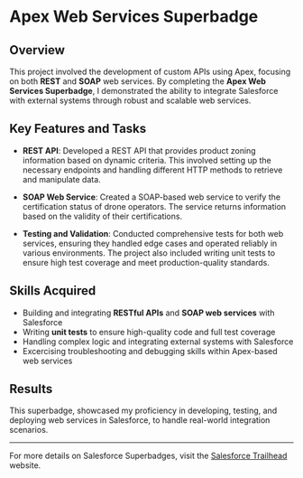 # Apex Web Services Superbadge

## Overview
This project involved the development of custom APIs using Apex, focusing on both **REST** and **SOAP** web services. By completing the **Apex Web Services Superbadge**, I demonstrated the ability to integrate Salesforce with external systems through robust and scalable web services.

## Key Features and Tasks
- **REST API**: Developed a REST API that provides product zoning information based on dynamic criteria. This involved setting up the necessary endpoints and handling different HTTP methods to retrieve and manipulate data.
  
- **SOAP Web Service**: Created a SOAP-based web service to verify the certification status of drone operators. The service returns information based on the validity of their certifications.

- **Testing and Validation**: Conducted comprehensive tests for both web services, ensuring they handled edge cases and operated reliably in various environments. The project also included writing unit tests to ensure high test coverage and meet production-quality standards.

## Skills Acquired
- Building and integrating **RESTful APIs** and **SOAP web services** with Salesforce
- Writing **unit tests** to ensure high-quality code and full test coverage
- Handling complex logic and integrating external systems with Salesforce
- Excercising troubleshooting and debugging skills within Apex-based web services

## Results
This superbadge, showcased my proficiency in developing, testing, and deploying web services in Salesforce, to handle real-world integration scenarios.

---
For more details on Salesforce Superbadges, visit the [Salesforce Trailhead](https://trailhead.salesforce.com) website.
